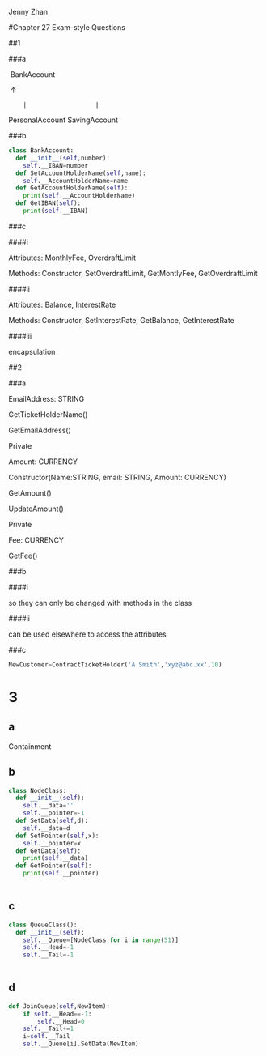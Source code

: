 Jenny Zhan

#Chapter 27 Exam-style Questions

##1

###a

​			BankAccount

​				  ↑

   		|		   			|

PersonalAccount			SavingAccount



###b

```python
class BankAccount:
  def __init__(self,number):
    self.__IBAN=number
  def SetAccountHolderName(self,name):
    self.__AccountHolderName=name
  def GetAccountHolderName(self):
    print(self.__AccountHolderName)
  def GetIBAN(self):
    print(self.__IBAN)
```



###c

####i

Attributes: MonthlyFee, OverdraftLimit

Methods: Constructor, SetOverdraftLimit, GetMontlyFee, GetOverdraftLimit

####ii

Attributes: Balance, InterestRate

Methods: Constructor, SetInterestRate, GetBalance, GetInterestRate

####iii

encapsulation



##2

###a

EmailAddress: STRING

GetTicketHolderName()

GetEmailAddress()



Private

Amount: CURRENCY

Constructor(Name:STRING, email: STRING, Amount: CURRENCY)

GetAmount()

UpdateAmount()



Private

Fee: CURRENCY

GetFee()



###b

####i

so they can only be changed with methods in the class

####ii

can be used elsewhere to access the attributes



###c

```python
NewCustomer=ContractTicketHolder('A.Smith','xyz@abc.xx',10)
```





# 3

## a

Containment

## b

```python
class NodeClass:
  def __init__(self):
    self.__data=''
    self.__pointer=-1
  def SetData(self,d):
    self.__data=d
  def SetPointer(self,x):
    self.__pointer=x
  def GetData(self):
    print(self.__data)
  def GetPointer(self):
    print(self.__pointer)
    
```

## c

```python
class QueueClass():
  def __init__(self):
    self.__Queue=[NodeClass for i in range(51)]
    self.__Head=-1
    self.__Tail=-1
  
```



## d

```python
def JoinQueue(self,NewItem):
    if self.__Head==-1:
        self.__Head=0
    self.__Tail+=1
    i=self.__Tail
    self.__Queue[i].SetData(NewItem)
```

